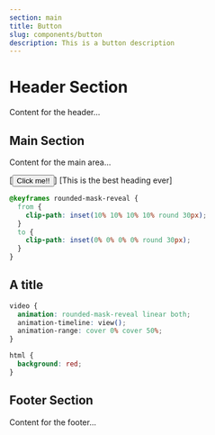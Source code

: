 ```yaml
---
section: main
title: Button
slug: components/button
description: This is a button description
---
```

<!-- header -->
# Header Section
Content for the header...

<!-- main -->
## Main Section
Content for the main area...

[<Button ignore="true">Click me!!</Button>]
[<Heading>This is the best heading ever</Heading>]

```css
@keyframes rounded-mask-reveal {
  from {
    clip-path: inset(10% 10% 10% 10% round 30px);
  }
  to {
    clip-path: inset(0% 0% 0% 0% round 30px);
  }
}
```
## A title
```css
video {
  animation: rounded-mask-reveal linear both;
  animation-timeline: view();
  animation-range: cover 0% cover 50%;
}
```
```css
html {
  background: red;
}
```

<!-- footer -->
## Footer Section
Content for the footer...




